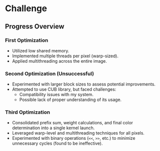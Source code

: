 # Challenge

## Progress Overview

### First Optimization
- Utilized low shared memory.
- Implemented multiple threads per pixel (warp-sized).
- Applied multithreading across the entire image.

### Second Optimization (Unsuccessful)
- Experimented with larger block sizes to assess potential improvements.
- Attempted to use CUB library, but faced challenges:
    - Compatibility issues with my system.
    - Possible lack of proper understanding of its usage.

### Third Optimization
- Consolidated prefix sum, weight calculations, and final color determination into a single kernel launch.
- Leveraged warp-level and multithreading techniques for all pixels.
- Experimented with binary operations (`<<`, `>>`, etc.) to minimize unnecessary cycles (found to be ineffective).
